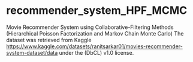 # recommender_system_HPF_MCMC
Movie Recommender System using Collaborative-Filtering Methods (Hierarchical Poisson Factorization and Markov Chain Monte Carlo)
The dataset was retrieved from Kaggle https://www.kaggle.com/datasets/ranitsarkar01/movies-recommender-system-dataset/data under the (DbCL) v1.0 license.
